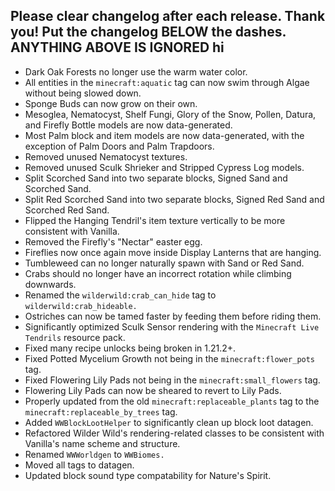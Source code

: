 Please clear changelog after each release.
Thank you!
Put the changelog BELOW the dashes. ANYTHING ABOVE IS IGNORED
hi
-----------------
- Dark Oak Forests no longer use the warm water color.
- All entities in the `minecraft:aquatic` tag can now swim through Algae without being slowed down.
- Sponge Buds can now grow on their own.
- Mesoglea, Nematocyst, Shelf Fungi, Glory of the Snow, Pollen, Datura, and Firefly Bottle models are now data-generated.
- Most Palm block and item models are now data-generated, with the exception of Palm Doors and Palm Trapdoors.
- Removed unused Nematocyst textures.
- Removed unused Sculk Shrieker and Stripped Cypress Log models.
- Split Scorched Sand into two separate blocks, Signed Sand and Scorched Sand.
- Split Red Scorched Sand into two separate blocks, Signed Red Sand and Scorched Red Sand.
- Flipped the Hanging Tendril's item texture vertically to be more consistent with Vanilla.
- Removed the Firefly's "Nectar" easter egg.
- Fireflies now once again move inside Display Lanterns that are hanging.
- Tumbleweed can no longer naturally spawn with Sand or Red Sand.
- Crabs should no longer have an incorrect rotation while climbing downwards.
- Renamed the `wilderwild:crab_can_hide` tag to `wilderwild:crab_hideable.`
- Ostriches can now be tamed faster by feeding them before riding them.
- Significantly optimized Sculk Sensor rendering with the `Minecraft Live Tendrils` resource pack.
- Fixed many recipe unlocks being broken in 1.21.2+.
- Fixed Potted Mycelium Growth not being in the `minecraft:flower_pots` tag.
- Fixed Flowering Lily Pads not being in the `minecraft:small_flowers` tag.
- Flowering Lily Pads can now be sheared to revert to Lily Pads.
- Properly updated from the old `minecraft:replaceable_plants` tag to the `minecraft:replaceable_by_trees` tag.
- Added `WWBlockLootHelper` to significantly clean up block loot datagen.
- Refactored Wilder Wild's rendering-related classes to be consistent with Vanilla's name scheme and structure.
- Renamed `WWWorldgen` to `WWBiomes.`
- Moved all tags to datagen.
- Updated block sound type compatability for Nature's Spirit.
